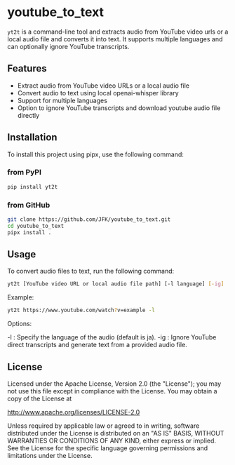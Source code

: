 # youtube_to_text

`yt2t` is a command-line tool and extracts audio from YouTube video urls or a local audio file and converts it into text. It supports multiple languages and can optionally ignore YouTube transcripts.

## Features

- Extract audio from YouTube video URLs or a local audio file
- Convert audio to text using local openai-whisper library
- Support for multiple languages
- Option to ignore YouTube transcripts and download youtube audio file directly

## Installation

To install this project using pipx, use the following command:

### from PyPI
```bash
pip install yt2t
```

### from GitHub
```bash
git clone https://github.com/JFK/youtube_to_text.git
cd youtube_to_text
pipx install .
```

## Usage
To convert audio files to text, run the following command:

```bash
yt2t [YouTube video URL or local audio file path] [-l language] [-ig]
```
Example:

```bash
yt2t https://www.youtube.com/watch?v=example -l 
```

Options:

-l : Specify the language of the audio (default is ja).
-ig : Ignore YouTube direct transcripts and generate text from a provided audio file.

## License
Licensed under the Apache License, Version 2.0 (the "License");
you may not use this file except in compliance with the License.
You may obtain a copy of the License at

http://www.apache.org/licenses/LICENSE-2.0

Unless required by applicable law or agreed to in writing, software
distributed under the License is distributed on an "AS IS" BASIS,
WITHOUT WARRANTIES OR CONDITIONS OF ANY KIND, either express or implied.
See the License for the specific language governing permissions and
limitations under the License.
